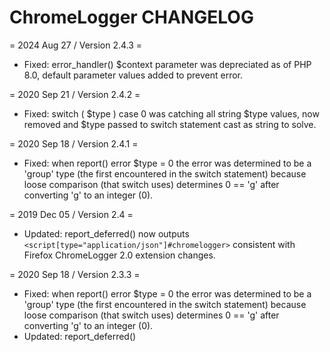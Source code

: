 # ChromeLogger CHANGELOG

= 2024 Aug 27 / Version 2.4.3 =
* Fixed: error_handler() $context parameter was depreciated as of PHP 8.0, default parameter values added to prevent error.

= 2020 Sep 21 / Version 2.4.2 =
* Fixed: switch ( $type ) case 0 was catching all string $type values, now removed and $type passed to switch statement cast as string to solve.

= 2020 Sep 18 / Version 2.4.1 =
* Fixed: when report() error $type = 0 the error was determined to be a 'group' type (the first encountered in the switch statement) because loose comparison (that switch uses) determines 0 == 'g' after converting 'g' to an integer (0).

= 2019 Dec 05 / Version 2.4 =
* Updated: report_deferred() now outputs `<script[type="application/json"]#chromelogger>` consistent with Firefox ChromeLogger 2.0 extension changes.

= 2020 Sep 18 / Version 2.3.3 =
* Fixed: when report() error $type = 0 the error was determined to be a 'group' type (the first encountered in the switch statement) because loose comparison (that switch uses) determines 0 == 'g' after converting 'g' to an integer (0).
* Updated: report_deferred() <script> output conforms to Firefox ChromeLogger 2+ parser.

= 2019 Jan 23 / Version 2.3.2 =
* Updated: No longer reporting on E_STRICT errors as very little data is passed on them, making the console messages useless for debugging.

= 2018 Nov 03 / Version 2.3.1 =
* Fixed: removed auto-table-typing, it's annoying.

= 2018 Nov 01 / Version 2.3 =
* Updated: console() and report() functions now support 'group', 'groupCollapsed', 'groupEnd', 'assert' and 'table' $type; $message that is an array of arrays or objects automatically displays as 'table' type.
* Moved: root console() declaration moved to console.php w/function_exists() pre-check and loaded on init().

= 2018 Aug 03 / Version 2.2 =
* Updated: json_prepare() now adds object class name to `___class_name` property.
* Fixed: Closure callable objects failed to serialize for log keys, threw json_prepare() into infinite loop.
* Updated: report_deferred() adds data-chromelogger-version and data-chromelogger-columns attributes <script[data-chromelogger-rows]> nodes.

= 2018 May 20 / Version 2.1.2 =
* Fixed: array_map_flatten_backtrace() didn't always supply trace 'args' value along with 'function'.

= 2018 Mar 30 / Version 2.1.1 =
* Fixed: Object reference id returned by json_prepare() was lacking object #number.

= 2018 Mar 26 / Version 2.1 =
* Updated: console() now logs as 'log' instead of 'info'.
* Updated: json_prepare() adds object classname to enumerated properties rather than nesting it in a parent object.
* Updated: report_deferred() now outputs rows scripting specifically formatted to be parsed by the Firefox ChromeLogger extension.
* Regression: `__proto__` and `length` object and array properties no longer removed. Problematic.
* Removed: `is_webkit` variable.

= 2018 Mar 18 / Version 2.0 =
* Updated: backtrace() now returns flattened array of entry objects instead of message strings.
* Updated: report() and report_deferred(), moved file:line from messages back to chromelogger protocol trace index.

= 2018 Jan 19 / Version 1.7.1 =
* Updated: Replaced PHP 7.2 deprecated while(each()) with foreach() loops.

= 2017 Dec 23 / Version 1.7 =
* Added: chromelogger.js to be included with random namespace when report_deferred() is invoked.
* Added: Removal of __proto__ and length properties from objects and arrays for deferred messages.
* Removed: Check for console object before processing deferred messages. Should be consistently using supporting browsers by now.

= 2017 Dec 03 / Version 1.6.1 =
* Fixed: namespace wasn't updated in global console() function.

= 2017 Dec 03 / Version 1.6 =
* Added: json_prepare() to recursively prepare JSON w/object names intact and account for back references, replaces print_r().
* Added: error_level variable, passed to set_error_handler() $types parameter.
* Deprecated: is_webkit variable. No longer necessary since Firefox upgraded to WebExtensions.
* Added: console.callstack() function in report_deferred() output javascript.
* Updated: BMC\ChromeLogger to BurningMoth\ChromeLogger namespace.
* Updated: Moved changelog record to CHANGELOG.md

= 2017 Oct 19 / Version 1.5 =
* Added: callstack variable, tick() callback, callstack() processessing.

= 2017 Aug 29 / Version 1.4.2 =
* Updated: default max_header_size from 128k to 8k (Apache server default)

= 2017 Aug 10 / Version 1.4.1 =
* Fixed: report() uses $log length for $log_key if passed $trace array is empty.

= 2017 May 15 / Version 1.4 =
* Removed chromelogger.ini settings functionality, replaced with optional variables array passed to init() function.
* Added stack_limit, remove_namespaces, shorten_filepaths, use_console variables.
* Added unnamespace() function to remove namespaces if remove_namespaces is true.
* Updated stack formatting.
* Updated report_deferred() to report any final errors on shutdown.
* Moved console() from global namespace.

= 2016 Oct 20 / Version 1.3 =
* Updated output to display the same for all capable browsers to keep up with a Firefox change.

= 2016 Jun 08 / Version 1.2 =
* Now defers messages if headers have been sent OR if headers size is greater than max_header_size.
* Now checks memory usage, stops logging errors when exceeded.
* Added max_header_size, max_memory_usage, log and is_webkit variables.
* Moved javascript output to report_deferred() shutdown function.

= 2016 May 23 / Version 1.1 =
* Implemented default variables w/overrides from chromelogger.ini

= 2016 May 19 / Version 1.0 =
* Initial release.
